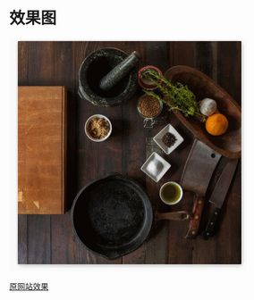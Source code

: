 # 效果图

![img](https://github.com/cao-lianhui/CSS100day/blob/master/SliceTransition/GIF.gif)

[原网站效果](https://100dayscss.com/?dayIndex=58)
